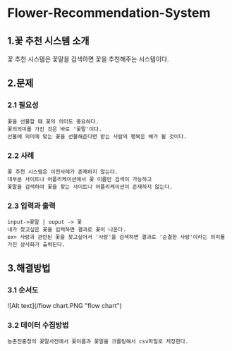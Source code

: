 # Flower-Recommendation-System

1.꽃 추천 시스템 소개
------------------------
꽃 추천 시스템은 꽃말을 검색하면 꽃을 추천해주는 시스템이다.

2.문제
------------
### 2.1 필요성
```
꽃을 선물할 떄 꽃의 의미도 중요하다.
꽃의의미를 가진 것은 바로 '꽃말'이다.
선물에 의미에 맞는 꽃을 선물해준다면 받는 사람의 행복은 배가 될 것이다.
```
### 2.2 사례
```
꽃 추천 시스템은 이전사례가 존재하지 않는다.
대부분 사이트나 어플리케이션에서 꽃 이름만 검색이 가능하고 
꽃말을 검색하여 꽃을 찾는 사이트나 어플리케이션이 존재하지 않는다.
```
### 2.3 입력과  출력
```
input->꽃말 | ouput -> 꽃
내가 찾고싶은 꽃을 입력하면 결과로 꽃이 나온다.
ex> 사랑과 관련된 꽃을 찾고싶어서 '사랑'을 검색하면 결과로 '순결한 사랑'이라는 의미를 가진 상사화가 출력된다.
```

3.해결방법
-----------
### 3.1 순서도
![Alt text](/flow chart.PNG "flow chart")

### 3.2 데이터 수집방법
```
농촌진흥청의 꽃말사전에서 꽃이름과 꽃말을 크롤링해서 csv파일로 저장한다.
```
